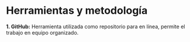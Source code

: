 # Herramientas y metodología
**1.	GitHub:**
Herramienta utilizada como repositorio para en línea,  permite el trabajo en equipo organizado.

